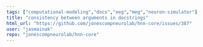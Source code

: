 ```yaml
---
tags: ["computational-modeling","docs","eeg","meg","neuron-simulator"]
title: "consistency between arguments in docstrings"
html_url: "https://github.com/jonescompneurolab/hnn-core/issues/387"
user: "jasmainak"
repo: "jonescompneurolab/hnn-core"
---
```


